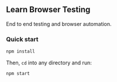 
## Learn Browser Testing

End to end testing and browser automation.

### Quick start

```sh
npm install
```

Then, `cd` into any directory and run:

```sh
npm start
```